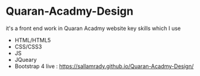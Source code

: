 # Quaran-Acadmy-Design
it's a front end work in Quaran Acadmy website
key skills which I use
* HTML/HTML5
* CSS/CSS3
* JS
* JQueary
* Bootstrap 4
live : https://sallamrady.github.io/Quaran-Acadmy-Design/ 
